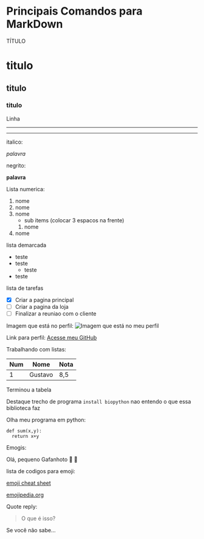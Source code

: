 # Principais Comandos para MarkDown

TÍTULO 
# titulo
## titulo
### titulo

Linha
***
---

italico:

*palavra*

negrito:

__palavra__

Lista numerica:

1. nome
2. nome
1. nome
   * sub items (colocar 3 espacos na frente)
   1. nome
1. nome

lista demarcada
* teste
* teste
  * teste
* teste


lista de tarefas
- [x] Criar a pagina principal
- [ ] Criar a pagina da loja
- [ ] Finalizar a reuniao com o cliente

Imagem que está no perfil:
![Imagem que está no meu perfil](https://user-images.githubusercontent.com/121175862/220930227-1bc0ea38-753b-4b4c-88c0-892ecdecf654.jpg)

Link para perfil:
[Acesse meu GitHub](https://github.com/gcbicca)


Trabalhando com listas:

Num | Nome | Nota
---| ---|---
1 | Gustavo | 8,5
Terminou a tabela

Destaque trecho de programa
`install biopython` nao entendo o que essa biblioteca faz

Olha meu programa em python:

```
def sum(x,y):
  return x+y
```

Emogis:

Olá, pequeno Gafanhoto 🤟 🖖

lista de codigos para emoji:

[emoji cheat sheet](https://github.com/ikatyang/emoji-cheat-sheet/blob/master/README.md)

[emojipedia.org](https://emojipedia.org/)

Quote reply:

> O que é isso?

Se você não sabe...
